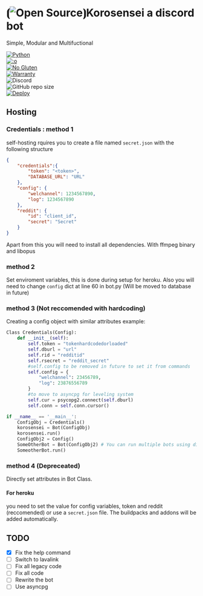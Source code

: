 # ⦗![Open Source](https://opensource.org/files/osi_favicon.png)⦘Korosensei a discord bot

Simple, Modular and Multifuctional

[![Python](https://forthebadge.com/images/badges/made-with-python.svg)](https://www.python.org/)<br>
[![:o](https://forthebadge.com/images/badges/you-didnt-ask-for-this.svg)](https://secureimg.stitcher.com/feedimagesplain328/158438.jpg)<br>
[![No Gluten](https://forthebadge.com/images/badges/gluten-free.svg)](https://image.shutterstock.com/image-vector/gluten-free-icon-vector-round-260nw-778351531.jpg)<br>
[![Warranty](https://img.shields.io/badge/NO-WARRANTY!-ff0000?style=for-the-badge&logo=appveyor&labelColor=cc0000)]()<br>
![Discord](https://img.shields.io/discord/583689248117489675?logo=DISCORD&style=for-the-badge)<br>
![GitHub repo size](https://img.shields.io/github/repo-size/TEEN-BOOM/korosensei?style=for-the-badge)<br>
[![Deploy](https://www.herokucdn.com/deploy/button.svg)](https://heroku.com/deploy?template=https://github.com/TEEN-BOOM/korosensei.git)
## Hosting 

### Credentials : method 1
self-hosting rquires you to create a file named `secret.json`
with the following structure 
```json
{
    "credentials":{
        "token": "<token>",
        "DATABASE_URL": "URL"
    },
    "config": {
        "welchannel": 1234567890,
        "log": 1234567890
    },
    "reddit": {
        "id": "client_id",
        "secret": "Secret"
    }
}
```
Apart from this you will need to install all dependencies. With ffmpeg binary and libopus

### method 2 
Set enviroment variables, this is done during setup for heroku.
Also you will need to change `config` dict at line 60 in bot.py (Will be moved to database in future)
### method 3 (Not reccomended with hardcoding)
Creating a config object with similar attributes
example:
```py
Class Credentials(Config):
    def __init__(self):
        self.token = "tokenhardcodedorloaded"
        self.dburl = "url"
        self.rid = "redditid"
        self.rsecret = "reddit_secret"
        #self.config to be removed in future to set it from commands
        self.config = {
            "welchannel": 23456789,
            "log": 23876556789
        }
        #to move to asyncpg for leveling system
        self.cur = psycopg2.connect(self.dburl)
        self.conn = self.conn.cursor()

if __name__ == '__main__':
    ConfigObj = Credentials()
    korosensei = Bot(ConfigObj)
    korosensei.run()
    ConfigObj2 = Config()
    SomeOtherBot = Bot(ConfigObj2) # You can run multiple bots using different bot and config objects
    SomeotherBot.run()
```
### method 4 (Depreceated)
Directly set attributes in Bot Class. 

#### For heroku 
you need to set the value for config variables, token and reddit (reccomended) or use a `secret.json` file.
The buildpacks and addons will be added automatically.

## TODO
- [x] Fix the help command
- [ ] Switch to lavalink
- [ ] Fix all legacy code
- [ ] Fix all code
- [ ] Rewrite the bot
- [ ] Use asyncpg